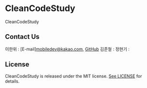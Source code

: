 # CleanCodeStudy
CleanCodeStudy

## Contact Us
이한위 : [E-mail]mobiledev@kakao.com, [GitHub](https://github.com/HanweeeeLee)
김준철 : 
정현기 : 

## License

CleanCodeStudy is released under the MIT license. [See LICENSE](https://github.com/HanweeeeLee/CleanCodeStudy/blob/main/LICENSE) for details.
